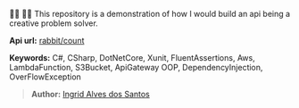 👩‍💻 🐰🐰 This repository is a demonstration of how I would build an api being a creative problem solver.


**Api url:** [rabbit/count](https://l4egxw0ez4.execute-api.eu-west-1.amazonaws.com/Prod/api/rabbit/count)


**Keywords:** C#, CSharp, DotNetCore, Xunit, FluentAssertions, Aws, LambdaFunction, S3Bucket, ApiGateway OOP, DependencyInjection, OverFlowException
>**Author:** [Ingrid Alves dos Santos](https://www.linkedin.com/in/ingridalves/)
